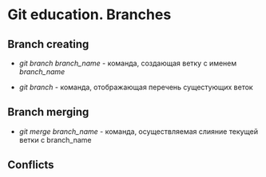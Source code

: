 # Git education. Branches

## Branch creating

* *git branch branch_name* - команда, создающая ветку с именем *branch_name*

* *git branch* - команда, отображающая перечень сущестующих веток

## Branch merging

* *git merge branch_name* - команда, осуществляемая слияние текущей ветки с branch_name
## Conflicts